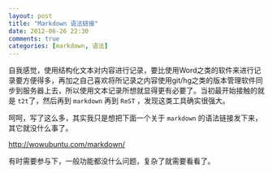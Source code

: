 ```yaml
---
layout: post
title: "Markdown 语法链接"
date: 2012-06-26 22:30
comments: true
categories: [markdown, 语法]
---
```

自我感觉，使用结构化文本对内容进行记录，要比使用Word之类的软件来进行记录要方便得多，再加之自己喜欢将所记录之内容使用git/hg之类的版本管理软件同步到服务器上去，所以使用文本记录所想就显得更有必要了。当初最开始接触的就是 ``t2t``了，然后再到 ``markdown`` 再到 ``ReST`` ，发现这类工具确实很强大。

呵呵，写了这么多，其实我只是想把下面一个关于 ``markdown`` 的语法链接发下来，其它就没什么事了。

<http://wowubuntu.com/markdown/>

有时需要参与下，一般功能都没什么问题，复杂了就需要看看了。


